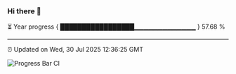 ### Hi there 👋

⏳ Year progress { █████████████████▁▁▁▁▁▁▁▁▁▁▁▁▁ } 57.68 %

---

⏰ Updated on Wed, 30 Jul 2025 12:36:25 GMT

![Progress Bar CI](https://github.com/liununu/liununu/workflows/Progress%20Bar%20CI/badge.svg)
